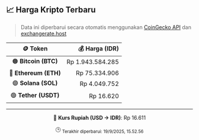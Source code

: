 

<!-- HARGA_KRIPTO -->
## 📈 Harga Kripto Terbaru

> Data ini diperbarui secara otomatis menggunakan [CoinGecko API](https://www.coingecko.com/) dan [exchangerate.host](https://exchangerate.host/)

<div align="center">

| 🪙 Token | 💰 Harga (IDR) |
|:------:|---------------:|
| 🟠 **Bitcoin (BTC)**   | Rp 1.943.584.285 |
| 🔵 **Ethereum (ETH)**  | Rp 75.334.906 |
| 🟣 **Solana (SOL)**    | Rp 4.049.752 |
| 🟢 **Tether (USDT)**   | Rp 16.620 |

---

💱 **Kurs Rupiah (USD → IDR)**: Rp 16.611

🕒 <sub>Terakhir diperbarui: 19/9/2025, 15.52.56</sub>

</div>
<!-- /HARGA_KRIPTO -->